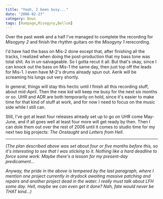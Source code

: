 ```yaml
---
title: "Yeah, I been busy..."
date: "2006-02-27"
category: News
tags: [Rampage,Misogyny,Bellum]
---
```


Over the past week and a half I've managed to complete the recording for *Misogyny 2* and finish the rhythm guitars on the *Misogyny 1* rerecording.

I'd have had the bass on Mis-2 done except that, after finishing all the tracks, I realized when doing the post-production that my bass tone was total shit. As in un-salvageable. So I gotta recut it all. But that's okay, since I can knock out the bass on Mis-1 the same day, then just top off the leads for Mis-1. I even have M-2's drums already spun out. Aerik will be screaming his lungs out very shortly.

In general, things will stay this hectic until I finish all this recording stuff, about mid-April. Then the new kid will keep me busy for the next six months or so. UHR and ADR are both temporarily on hold, since it's easier to make time for that kind of stuff at work, and for now I need to focus on the music side while I still can.

Still, I've got at least four releases already set up to go on UHR come May-June, and if all goes well at least four more will get ready by then. Then I can dole them out over the rest of 2006 until it comes to studio time for my next two big projects: *The Onslaught* and *Letters from Hell*.

***

*(The plan described above was set about four or five months before this, so it's interesting to see that I was sticking to it. Nothing like a hard deadline to force some work. Maybe there's a lesson for my present-day predicament...*

*Anyway, the pride in the above is tempered by the last paragraph, where I mention one project currently in drydock awaiting massive patching and repairs and another project dead in the water. I really must talk about LFH some day. Hell, maybe we can even get it done? Nah, fate would never be THAT kind...)*
